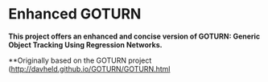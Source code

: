 # Enhanced GOTURN

**This project offers an enhanced and concise version of GOTURN: Generic Object Tracking Using Regression Networks.**

**Originally based on the GOTURN project (http://davheld.github.io/GOTURN/GOTURN.html